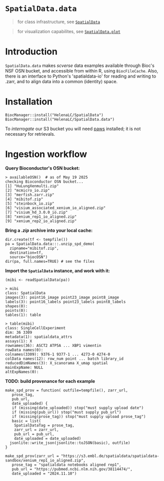# `SpatialData.data`

> for class infrastructure, see [`SpatialData`](https://github.com/HelenaLC/SpatialData)

> for visualization capabilites, see [`SpatialData.plot`](https://github.com/HelenaLC/SpatialData.plot)

# Introduction

`SpatialData.data` makes *scverse* data examples available through Bioc's 
NSF OSN bucket, and accessible from within R, using `BiocFileCache`.
Also, there is an interface to Python's 'spatialdata-io' for reading 
and writing to .zarr, and to align data into a common (identity) space.

# Installation

```
BiocManager::install("HelenaLC/SpatialData")
BiocManager::install("HelenaLC/SpatialData.data")
```

To *interrogate* our S3 bucket you will need [paws](https://cran.r-project.org/web/packages/paws/index.html) 
installed; it is not necessary for retrievals.

# Ingestion workflow

**Query Bioconductor's OSN bucket:**

```
> availableOSN()  # as of May 19 2025
checking Bioconductor OSN bucket...
[1] "HuLungXenmulti.zip"                     
[2] "mcmicro_io.zip"                         
[3] "merfish.zarr.zip"                       
[4] "mibitof.zip"                            
[5] "steinbock_io.zip"                       
[6] "visium_associated_xenium_io_aligned.zip"
[7] "visium_hd_3.0.0_io.zip"                 
[8] "xenium_rep1_io_aligned.zip"             
[9] "xenium_rep2_io_aligned.zip"               
```

**Bring a *.zip* archive into your local cache:**

```
dir.create(tf <- tempfile())
pa = SpatialData.data:::.unzip_spd_demo(
  zipname="mibitof.zip", 
  destination=tf, 
  source="biocOSN")
dir(pa, full.names=TRUE) # see the files
```

**Import the `SpatialData` instance, and work with it:**

```
(mibi <- readSpatialData(pa))
```

```
> mibi
class: SpatialData
images(3): point16_image point23_image point8_image
labels(3): point16_labels point23_labels point8_labels
shapes(0):
points(0):
tables(1): table
```

```
> table(mibi)
class: SingleCellExperiment 
dim: 36 3309 
metadata(1): spatialdata_attrs
assays(1): X
rownames(36): ASCT2 ATP5A ... XBP1 vimentin
rowData names(0):
colnames(3309): 9376-1 9377-1 ... 4273-0 4274-0
colData names(12): row_num point ... batch library_id
reducedDimNames(3): X_scanorama X_umap spatial
mainExpName: NULL
altExpNames(0):
```

**TODO: build provenance for each example**

```
make_spd_prov = function( outfile=tempfile(), zarr_url,
   prose_tag,
   pub_url,
   date_uploaded) {
   if (missing(date_uploaded)) stop("must supply upload date")
   if (missing(pub_url)) stop("must supply pub_url")
   if (missing(prose_tag)) stop("must supply upload prose_tag")
   basic = list(
    SpatialDataTag = prose_tag,
    zarr_url = zarr_url,
    pub_url = pub_url,
    date_uploaded = date_uploaded)
  jsonlite::write_json(jsonlite::toJSON(basic), outfile)
}

make_spd_prov(zarr_url = "https://s3.embl.de/spatialdata/spatialdata-sandbox/xenium_rep1_io_aligned.zip",
   prose_tag = "spatialdata notebooks aligned rep1",
   pub_url = "https://pubmed.ncbi.nlm.nih.gov/38114474/",
   date_uploaded = "2024.11.10")
```

